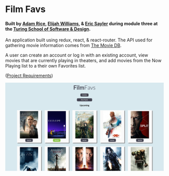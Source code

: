 # Film Favs

#### Built by [Adam Rice](https://github.com/adam-rice), [Elijah Williams](https://github.com/ejwill04), &amp; [Eric Sayler](https://github.com/esayler) during module three at the [Turing School of Software & Design](https://www.turing.io/).

An application built using redux, react, &amp; react-router. The API used for gathering movie information comes from [The Movie DB](https://www.themoviedb.org/?language=en).

A user can create an account or log in with an existing account, view movies that are currently playing in theaters, and add movies from the Now Playing list to a their own Favorites list.

([Project Requirements](https://github.com/Tman22/movie-tracker))

![screen-grab](https://github.com/adam-rice/movie-tracker/blob/master/Screen.png)

